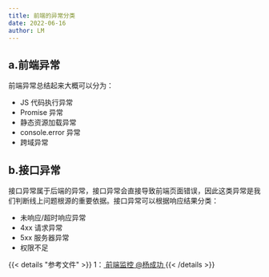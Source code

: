 ```yaml
---
title: 前端的异常分类
date: 2022-06-16
author: LM
---
```


## a.前端异常

前端异常总结起来大概可以分为：

- JS 代码执行异常
- Promise 异常
- 静态资源加载异常
- console.error 异常
- 跨域异常

## b.接口异常

接口异常属于后端的异常，接口异常会直接导致前端页面错误，因此这类异常是我们判断线上问题根源的重要依据。接口异常可以根据响应结果分类：

- 未响应/超时响应异常
- 4xx 请求异常
- 5xx 服务器异常
- 权限不足

{{< details "参考文件" >}} 
1：[ 前端监控 @杨成功 ](https://segmentfault.com/a/1190000041879217)
{{< /details >}}